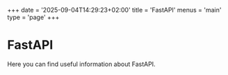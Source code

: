 +++
date = '2025-09-04T14:29:23+02:00'
title = 'FastAPI'
menus = 'main'
type = 'page'
+++

# FastAPI

Here you can find useful information about FastAPI.
